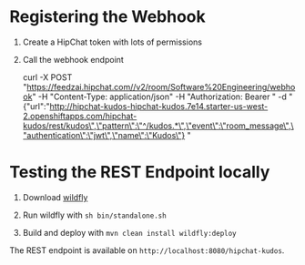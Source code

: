 Registering the Webhook
=====================

1. Create a HipChat token with lots of permissions

1. Call the webhook endpoint

	curl -X POST "https://feedzai.hipchat.com//v2/room/Software%20Engineering/webhook" -H "Content-Type: application/json" -H "Authorization: Bearer <your token>" -d "{\"url\":\"http://hipchat-kudos-hipchat-kudos.7e14.starter-us-west-2.openshiftapps.com/hipchat-kudos/rest/kudos\",\"pattern\":\"^/kudos.*\",\"event\":\"room_message\",\"authentication\":\"jwt\",\"name\":\"Kudos\"}
"

Testing the REST Endpoint locally
=================================

1. Download [wildfly](http://wildfly.org/downloads/)

1. Run wildfly with `sh bin/standalone.sh`

1. Build and deploy with `mvn clean install wildfly:deploy`

The REST endpoint is available on `http://localhost:8080/hipchat-kudos`.

